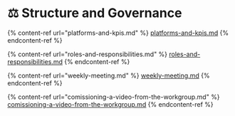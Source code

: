 # ⚖ Structure and Governance

{% content-ref url="platforms-and-kpis.md" %}
[platforms-and-kpis.md](platforms-and-kpis.md)
{% endcontent-ref %}

{% content-ref url="roles-and-responsibilities.md" %}
[roles-and-responsibilities.md](roles-and-responsibilities.md)
{% endcontent-ref %}

{% content-ref url="weekly-meeting.md" %}
[weekly-meeting.md](weekly-meeting.md)
{% endcontent-ref %}

{% content-ref url="comissioning-a-video-from-the-workgroup.md" %}
[comissioning-a-video-from-the-workgroup.md](comissioning-a-video-from-the-workgroup.md)
{% endcontent-ref %}

